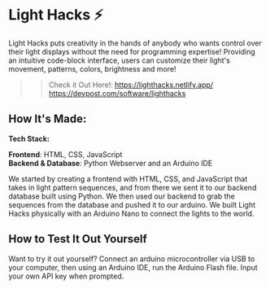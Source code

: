 # Light Hacks ⚡
Light Hacks puts creativity in the hands of anybody who wants control over their light displays without the need for programming expertise! Providing an intuitive code-block interface, users can customize their light's movement, patterns, colors, brightness and more!

>>Check it Out Here!: https://lighthacks.netlify.app/ <br> https://devpost.com/software/lighthacks

## How It's Made:

**Tech Stack:** 

**Frontend**: HTML, CSS, JavaScript <br>
**Backend & Database**: Python Webserver and an Arduino IDE

We started by creating a frontend with HTML, CSS, and JavaScript that takes in light pattern sequences, and from there we sent it to our backend database built using Python. We then used our backend to grab the sequences from the database and pushed it to our arduino. We built Light Hacks physically with an Arduino Nano to connect the lights to the world. 

## How to Test It Out Yourself

Want to try it out yourself? Connect an arduino microcontroller via USB to your computer, then using an Arduino IDE, run the Arduino Flash file. Input your own API key when prompted. 

